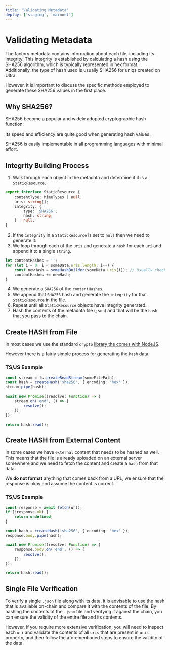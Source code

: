 ```yaml
---
title: 'Validating Metadata'
deploy: ['staging', 'mainnet']
---
```



# Validating Metadata

The factory metadata contains information about each file, including its integrity. This integrity is established by calculating a hash using the SHA256 algorithm, which is typically represented in hex format. Additionally, the type of hash used is usually SHA256 for uniqs created on Ultra.

However, it is important to discuss the specific methods employed to generate these SHA256 values in the first place.

## Why SHA256?

SHA256 become a popular and widely adopted cryptographic hash function. 

Its speed and efficiency are quite good when generating hash values.

SHA256 is easily implementable in all programming languages with minimal effort.

## Integrity Building Process

1. Walk through each object in the metadata and determine if it is a `StaticResource`.

```ts
export interface StaticResource {
    contentType: MimeTypes | null;
    uris: string[];
    integrity: {
        type: 'SHA256';
        hash: string;
    } | null;
}
```

2. If the `integrity` in a `StaticResource` is set to `null` then we need to generate it.
3. We loop through each of the `uris` and generate a `hash` for each `uri` and append it to a single `string`.

```ts
let contentHashes = '';
for (let i = 0; i < someData.uris.length; i++) {
    const newHash = someHashBuilder(someData.uris[i]); // Usually checks if local or external
    contentHashes += newHash;
}
```

4. We generate a `SHA256` of the `contentHashes`.
5. We append that `SHA256` hash and generate the `integrity` for that `StaticResource` in the file.
6. Repeat until all `StaticResource` objects have integrity generated.
7. Hash the contents of the metadata file (`json`) and that will be the `hash` that you pass to the chain.

## Create HASH from File

In most cases we use the standard `crypto` [library the comes with NodeJS](https://nodejs.org/api/crypto.html#class-hash).

However there is a fairly simple process for generating the `hash` data.

### TS/JS Example

```ts
const stream = fs.createReadStream(someFilePath);
const hash = createHash('sha256', { encoding: 'hex' });
stream.pipe(hash);

await new Promise((resolve: Function) => {
    stream.on('end', () => {
        resolve();
    });
});

return hash.read();
```

## Create HASH from External Content

In some cases we have `external` content that needs to be hashed as well. This means that the file is already uploaded on an external server somewhere and we need to fetch the content and create a `hash` from that data.

We **do not format** anything that comes back from a URL; we ensure that the response is okay and assume the content is correct.

### TS/JS Example

```ts
const response = await fetch(url);
if (!response.ok) {
    return undefined;
}

const hash = createHash('sha256', { encoding: 'hex' });
response.body.pipe(hash);

await new Promise((resolve: Function) => {
    response.body.on('end', () => {
        resolve();
    });
});

return hash.read();
```

## Single File Verification

To verify a single `.json` file along with its data, it is advisable to use the hash that is available on-chain and compare it with the contents of the file. By hashing the contents of the `.json` file and verifying it against the chain, you can ensure the validity of the entire file and its contents. 

However, if you require more extensive verification, you will need to inspect each `uri` and validate the contents of all `uris` that are present in `uris` property, and then follow the aforementioned steps to ensure the validity of the data.
